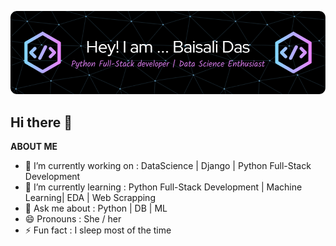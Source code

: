 ![logo](https://github.com/BaisaliDas/BaisaliDas/blob/main/github-header-image.png)
## Hi there 👋

**ABOUT ME**
- 🔭 I’m currently working on : DataScience | Django | Python Full-Stack Development 
- 🌱 I’m currently learning : Python Full-Stack Development | Machine Learning| EDA | Web Scrapping 
- 💬 Ask me about : Python | DB | ML 
- 😄 Pronouns : She / her
- ⚡ Fun fact : I sleep most of the time

